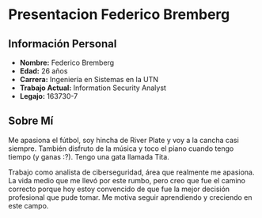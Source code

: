 # Presentacion Federico Bremberg

## Información Personal

- **Nombre:** Federico Bremberg
- **Edad:** 26 años
- **Carrera:** Ingeniería en Sistemas en la UTN
- **Trabajo Actual:** Information Security Analyst
- **Legajo:** 163730-7

## Sobre Mí
Me apasiona el fútbol, soy hincha de River Plate y voy a la cancha casi siempre. También disfruto de la música y toco el piano cuando tengo tiempo (y ganas :?). Tengo una gata llamada Tita.

Trabajo como analista de ciberseguridad, área que realmente me apasiona. La vida medio que me llevó por este rumbo, pero creo que fue el camino correcto porque hoy estoy convencido de que fue la mejor decisión profesional que pude tomar. Me motiva seguir aprendiendo y creciendo en este campo.

